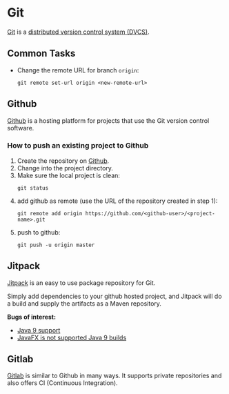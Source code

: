 # Git

[Git](https://git-scm.com) is a [distributed version control system (DVCS)](https://en.wikipedia.org/wiki/Distributed_version_control).

## Common Tasks

- Change the remote URL for branch `origin`:
    ```
    git remote set-url origin <new-remote-url>
    ```

## Github

[Github](https://github.com) is a hosting platform for projects that use the Git version control software.

### How to push an existing project to Github
 
 1. Create the repository on [Github](https://github.com/new).
 2. Change into the project directory.
 3. Make sure the local project is clean:
    ```
    git status
    ```
 4. add github as remote (use the URL of the repository created in step 1):
    ```
    git remote add origin https://github.com/<github-user>/<project-name>.git
    ```` 
 5. push to github:
    ```
    git push -u origin master
    ```

## Jitpack
[Jitpack](https://jitpack.io) is an easy to use package repository for Git.

Simply add dependencies to your github hosted project, and Jitpack will do a build and supply the artifacts as a Maven repository.

**Bugs of interest:**
 - [Java 9 support](https://github.com/jitpack/jitpack.io/issues/1592)
 - [JavaFX is not supported Java 9 builds](https://github.com/jitpack/jitpack.io/issues/2310)

## Gitlab
[Gitlab](https://www.gitlab.com) is similar to Github in many ways. It supports private repositories and also offers CI (Continuous Integration).
